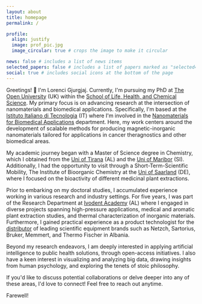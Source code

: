 ```yaml
---
layout: about
title: homepage
permalink: /

profile:
  align: justify
  image: prof_pic.jpg
  image_circular: true # crops the image to make it circular

news: false # includes a list of news items
selected_papers: false # includes a list of papers marked as "selected={true}"
social: true # includes social icons at the bottom of the page
---
```


Greetings! 👋
I'm Lorenci Gjurgjaj. Currently, I'm pursuing my PhD at [The Open University](https://www.open.ac.uk/) (UK) within the [School of Life, Health, and Chemical Science](https://www5.open.ac.uk/stem/life-health-chemical-sciences/). My primary focus is on advancing research at the intersection of nanomaterials and biomedical applications. Specifically, I'm based at the [Istituto Italiano di Tecnologia](https://www.iit.it/it/home) (IT) where I'm involved in the [Nanomaterials for Biomedical Applications](https://nanobio.iit.it/) department. Here, my work centers around the development of scalable methods for producing magnetic-inorganic nanomaterials tailored for applications in cancer theragnostics and other biomedical areas.

My academic journey began with a Master of Science degree in Chemistry, which I obtained from the [Uni of Tirana](https://fshn.edu.al/) (AL) and the [Uni of Maribor](https://www.fkkt.um.si/) (SI). Additionally, I had the opportunity to visit through a Short-Term-Scientific Mobility, The Institute of Bioorganic Chemistry at the [Uni of Saarland](https://www.uni-saarland.de/en/fachrichtung/pharmazie.html) (DE), where I focused on the bioactivity of different medicinal plant extractions.

Prior to embarking on my doctoral studies, I accumulated experience working in various research and industry settings. For five years, I was part of the Research Department at [Ivodent Academy](https://ivodent.edu.al/research) (AL) where I engaged in diverse projects spanning high-pressure applications, medical and aromatic plant extraction studies, and thermal characterization of inorganic materials. Furthermore, I gained practical experience as a product technologist for the [distributor](https://krijon.al/) of leading scientific equipment brands such as Netzch, Sartorius, Bruker, Memmert, and Thermo Fischer in Albania.

Beyond my research endeavors, I am deeply interested in applying artificial intelligence to public health solutions, through open-access initiatives. I also have a keen interest in visualizing and analyzing big data, drawing insights from human psychology, and exploring the tenets of stoic philosophy.

If you'd like to discuss potential collaborations or delve deeper into any of these areas, I'd love to connect! Feel free to reach out anytime.

Farewell!
